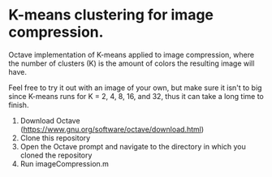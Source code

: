 # K-means clustering for image compression.
Octave implementation of K-means applied to image compression, where the number of clusters (K) is the amount of colors the resulting image will have.

Feel free to try it out with an image of your own, but make sure it isn't to big since K-means runs for K = 2, 4, 8, 16, and 32, thus it can take a long time to finish.

1. Download Octave (https://www.gnu.org/software/octave/download.html)
2. Clone this repository
3. Open the Octave prompt and navigate to the directory in which you cloned the repository
4. Run imageCompression.m
